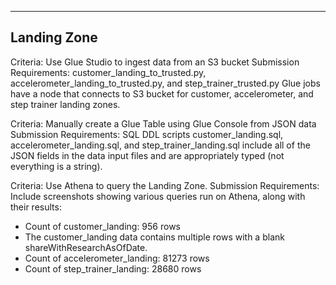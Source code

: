 ----
Landing Zone
----
Criteria: Use Glue Studio to ingest data from an S3 bucket
Submission Requirements: customer_landing_to_trusted.py, accelerometer_landing_to_trusted.py, and step_trainer_trusted.py Glue jobs have a node that connects to S3 bucket for customer, accelerometer, and step trainer landing zones.

Criteria: Manually create a Glue Table using Glue Console from JSON data
Submission Requirements: SQL DDL scripts customer_landing.sql, accelerometer_landing.sql, and step_trainer_landing.sql include all of the JSON fields in the data input files and are appropriately typed (not everything is a string).

Criteria: Use Athena to query the Landing Zone. 
Submission Requirements: Include screenshots showing various queries run on Athena, along with their results:
- Count of customer_landing: 956 rows
- The customer_landing data contains multiple rows with a blank shareWithResearchAsOfDate.
- Count of accelerometer_landing: 81273 rows
- Count of step_trainer_landing: 28680 rows
